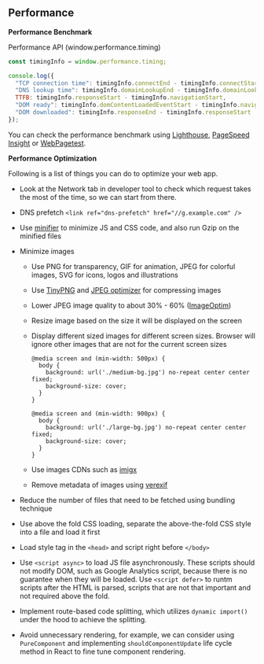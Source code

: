 ## Performance

__Performance Benchmark__

Performance API (window.performance.timing)

```js
const timingInfo = window.performance.timing;

console.log({
  "TCP connection time": timingInfo.connectEnd - timingInfo.connectStart,
  "DNS lookup time": timingInfo.domainLookupEnd - timingInfo.domainLookupStart,
  TTFB: timingInfo.responseStart - timingInfo.navigationStart,
  "DOM ready": timingInfo.domContentLoadedEventStart - timingInfo.navigationStart,
  "DOM downloaded": timingInfo.responseEnd - timingInfo.responseStart
});
```

You can check the performance benchmark using [Lighthouse](https://www.npmjs.com/package/lighthouse), [PageSpeed Insight](https://developers.google.com/speed/pagespeed/insights/) or [WebPagetest](https://www.webpagetest.org/).

__Performance Optimization__

Following is a list of things you can do to optimize your web app.

- Look at the Network tab in developer tool to check which request takes the most of the time, so we can start from there.

- DNS prefetch `<link ref="dns-prefetch" href="//g.example.com" />`

- Use [minifier](https://www.minifier.org/) to minimize JS and CSS code, and also run Gzip on the minified files

- Minimize images
  - Use PNG for transparency, GIF for animation, JPEG for colorful images, SVG for icons, logos and illustrations
  - Use [TinyPNG](https://tinypng.com/) and [JPEG optimizer](http://jpeg-optimizer.com/) for compressing images
  - Lower JPEG image quality to about 30% - 60% ([ImageOptim](https://imageoptim.com/))
  - Resize image based on the size it will be displayed on the screen
  - Display different sized images for different screen sizes. Browser will ignore other images that are not for the current screen sizes

    ```
    @media screen and (min-width: 500px) {
      body {
        background: url('./medium-bg.jpg') no-repeat center center fixed;
        background-size: cover;
      }
    }

    @media screen and (min-width: 900px) {
      body {
        background: url('./large-bg.jpg') no-repeat center center fixed;
        background-size: cover;
      }
    }
    ```

  - Use images CDNs such as [imigx](https://www.imgix.com/)
  - Remove metadata of images using [verexif](http://www.verexif.com/)

- Reduce the number of files that need to be fetched using bundling technique

- Use above the fold CSS loading, separate the above-the-fold CSS style into a file and load it first

- Load style tag in the `<head>` and script right before `</body>`

- Use `<script async>` to load JS file asynchronously. These scripts should not modify DOM, such as Google Analytics script, because there is no guarantee when they will be loaded. Use `<script defer>` to runtm scripts after the HTML is parsed, scripts that are not that important and not required above the fold.

- Implement route-based code splitting, which utilizes `dynamic import()` under the hood to achieve the splitting.

- Avoid unnecessary rendering, for example, we can consider using `PureComponent` and implementing `shouldComponentUpdate` life cycle method in React to fine tune component rendering.
